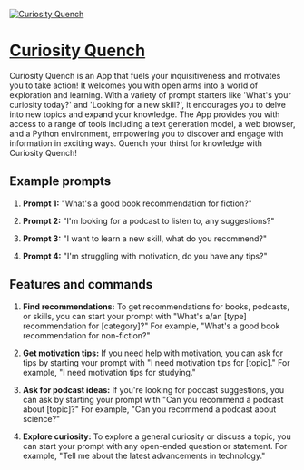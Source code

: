 [![Curiosity Quench](null)](https://chat.openai.com/g/g-aK0JaQiIJ-curiosity-quench)

# [Curiosity Quench](https://chat.openai.com/g/g-aK0JaQiIJ-curiosity-quench)

Curiosity Quench is an App that fuels your inquisitiveness and motivates you to take action! It welcomes you with open arms into a world of exploration and learning. With a variety of prompt starters like 'What's your curiosity today?' and 'Looking for a new skill?', it encourages you to delve into new topics and expand your knowledge. The App provides you with access to a range of tools including a text generation model, a web browser, and a Python environment, empowering you to discover and engage with information in exciting ways. Quench your thirst for knowledge with Curiosity Quench!

## Example prompts

1. **Prompt 1:** "What's a good book recommendation for fiction?"

2. **Prompt 2:** "I'm looking for a podcast to listen to, any suggestions?"

3. **Prompt 3:** "I want to learn a new skill, what do you recommend?"

4. **Prompt 4:** "I'm struggling with motivation, do you have any tips?"

## Features and commands

1. **Find recommendations:** To get recommendations for books, podcasts, or skills, you can start your prompt with "What's a/an [type] recommendation for [category]?" For example, "What's a good book recommendation for non-fiction?"

2. **Get motivation tips:** If you need help with motivation, you can ask for tips by starting your prompt with "I need motivation tips for [topic]." For example, "I need motivation tips for studying."

3. **Ask for podcast ideas:** If you're looking for podcast suggestions, you can ask by starting your prompt with "Can you recommend a podcast about [topic]?" For example, "Can you recommend a podcast about science?"

4. **Explore curiosity:** To explore a general curiosity or discuss a topic, you can start your prompt with any open-ended question or statement. For example, "Tell me about the latest advancements in technology."